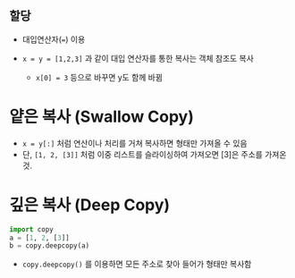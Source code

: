 ## 할당

- 대입연산자(`=`) 이용

- `x = y = [1,2,3]` 과 같이 대입 연산자를 통한 복사는 객체 참조도 복사
  - `x[0] = 3` 등으로 바꾸면 y도 함께 바뀜



# 얕은 복사 (Swallow Copy)

- `x = y[:]` 처럼 연산이나 처리를 거쳐 복사하면 형태만 가져올 수 있음
- 단, `[1, 2, [3]]` 처럼 이중 리스트를 슬라이싱하여 가져오면 [3]은 주소를 가져온 것.



# 깊은 복사 (Deep Copy)

```python
import copy
a = [1, 2, [3]]
b = copy.deepcopy(a)
```

- `copy.deepcopy()` 를 이용하면 모든 주소로 찾아 들어가 형태만 복사함